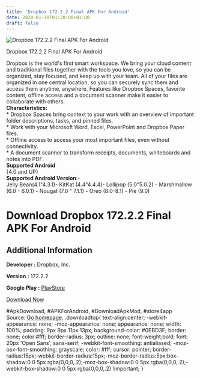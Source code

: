 ```yaml
---
title: 'Dropbox 172.2.2 Final APK For Android'
date: 2020-01-18T01:28:00+01:00
draft: false
---
```


![Dropbox 172.2.2 Final APK For Android](https://i2.wp.com/apkhome.net/wp-content/uploads/2020/01/Dropbox-172.2.2-Final.png "Dropbox 172.2.2 Final APK For Android")

  

Dropbox 172.2.2 Final APK For Android

Dropbox is the world's first smart workspace. We bring your cloud content and traditional files together with the tools you love, so you can be organized, stay focused, and keep up with your team. All of your files are organized in one central location, so you can securely sync them and access them anytime, anywhere. Features like Dropbox Spaces, favorite content, offline access and a document scanner make it easier to collaborate with others.  
**Characteristics:**  
\* Dropbox Spaces bring context to your work with an overview of important folder descriptions, tasks, and pinned files.  
\* Work with your Microsoft Word, Excel, PowerPoint and Dropbox Paper files.  
\* Offline access to access your most important files, even without connectivity.  
\* A document scanner to transform receipts, documents, whiteboards and notes into PDF.  
**Supported Android**  
{4.0 and UP}  
**Supported Android Version**:-  
Jelly Bean(4.1"4.3.1)- KitKat (4.4"4.4.4)- Lollipop (5.0"5.0.2) - Marshmallow (6.0 - 6.0.1) - Nougat (7.0 " 7.1.1) - Oreo (8.0-8.1) - Pie (9.0)

Download Dropbox 172.2.2 Final APK For Android
==============================================

Additional Information
----------------------

**Developer :** Dropbox, Inc.

**Version :** 172.2.2

**Google Play :** [PlayStore](https://play.google.com/store/apps/details?id=com.dropbox.android)

  

[Download Now](https://store4app.co/post/dropbox-172-2-2-final-apk-for-android_1579287141)

  
#ApkDownload, #APKForAndroid, #DownloadApkMod, #store4app  
Source: [Go homepage.](https://store4app.co/post/dropbox-172-2-2-final-apk-for-android_1579287141) .downloadtop{ text-align:center; -webkit-appearance: none; -moz-appearance: none; appearance: none; width: 100%; padding: 9px 9px 11px 13px; background-color: #0EBD3F; border: none; color:#fff; border-radius: 3px; outline: none; font-weight;bold; font: 20px 'Open Sans', sans-serif; -webkit-font-smoothing: antialiased; -moz-osx-font-smoothing: grayscale; color: #fff; cursor: pointer; border-radius:15px;-webkit-border-radius:15px;-moz-border-radius:5px;box-shadow:0 0 5px rgba(0,0,0,.2);-moz-box-shadow:0 0 5px rgba(0,0,0,.2);-webkit-box-shadow:0 0 5px rgba(0,0,0,.2) !important; }